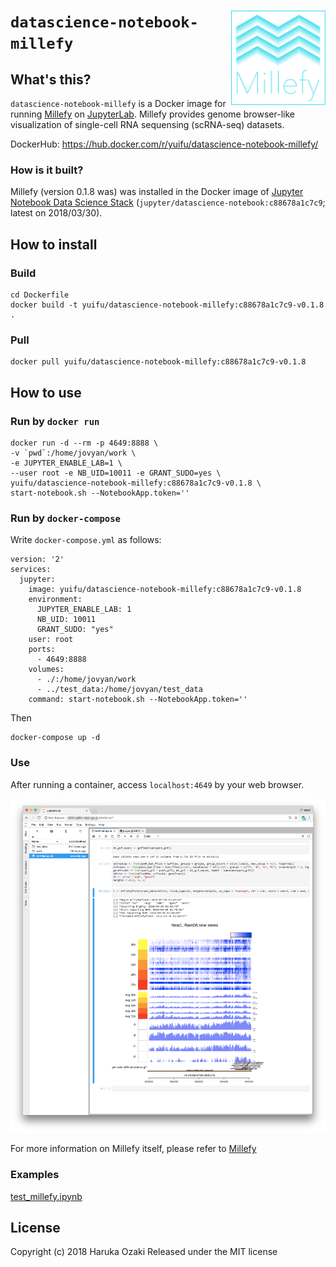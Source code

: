 # <img src="assets/logo.svg" width="30%" align="right" /> `datascience-notebook-millefy`
## What's this?
`datascience-notebook-millefy` is a Docker image for running [Millefy](https://github.com/yuifu/millefy) on [JupyterLab](https://github.com/jupyterlab/jupyterlab). Millefy provides genome browser-like visualization of single-cell RNA sequensing (scRNA-seq) datasets.

DockerHub: https://hub.docker.com/r/yuifu/datascience-notebook-millefy/



### How is it built?

Millefy (version 0.1.8 was) was installed in the Docker image of [Jupyter Notebook Data Science Stack](https://github.com/jupyter/docker-stacks/tree/master/datascience-notebook) (`jupyter/datascience-notebook:c88678a1c7c9`; latest on 2018/03/30).


## How to install

### Build

```
cd Dockerfile
docker build -t yuifu/datascience-notebook-millefy:c88678a1c7c9-v0.1.8 .
```

### Pull

```
docker pull yuifu/datascience-notebook-millefy:c88678a1c7c9-v0.1.8
```

## How to use

### Run by `docker run`

```
docker run -d --rm -p 4649:8888 \
-v `pwd`:/home/jovyan/work \
-e JUPYTER_ENABLE_LAB=1 \
--user root -e NB_UID=10011 -e GRANT_SUDO=yes \
yuifu/datascience-notebook-millefy:c88678a1c7c9-v0.1.8 \
start-notebook.sh --NotebookApp.token=''
```

### Run by `docker-compose`

Write `docker-compose.yml` as follows:

```
version: '2'
services:
  jupyter:
    image: yuifu/datascience-notebook-millefy:c88678a1c7c9-v0.1.8
    environment:
      JUPYTER_ENABLE_LAB: 1
      NB_UID: 10011
      GRANT_SUDO: "yes"
    user: root
    ports:
      - 4649:8888
    volumes:
      - ./:/home/jovyan/work
      - ../test_data:/home/jovyan/test_data
    command: start-notebook.sh --NotebookApp.token=''
```

Then

```
docker-compose up -d
```


### Use

After running a container, access `localhost:4649` by your web browser.

![](assets/README-42158.png)

For more information on Millefy itself, please refer to [Millefy](https://github.com/yuifu/millefy)


### Examples
[test_millefy.ipynb](https://github.com/yuifu/datascience-notebook-millefy/blob/master/examples/test_millefy.ipynb)


## License

Copyright (c) 2018 Haruka Ozaki Released under the MIT license
